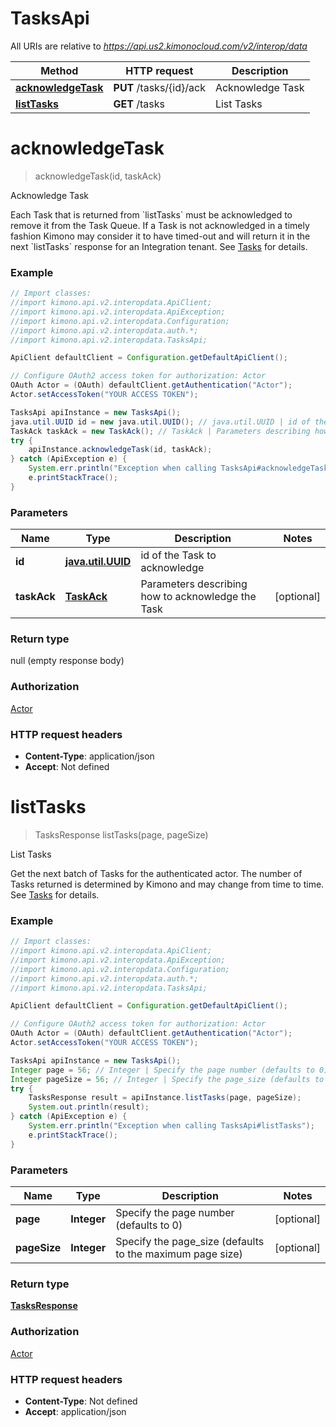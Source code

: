 # TasksApi

All URIs are relative to *https://api.us2.kimonocloud.com/v2/interop/data*

Method | HTTP request | Description
------------- | ------------- | -------------
[**acknowledgeTask**](TasksApi.md#acknowledgeTask) | **PUT** /tasks/{id}/ack | Acknowledge Task
[**listTasks**](TasksApi.md#listTasks) | **GET** /tasks | List Tasks


<a name="acknowledgeTask"></a>
# **acknowledgeTask**
> acknowledgeTask(id, taskAck)

Acknowledge Task

Each Task that is returned from &#x60;listTasks&#x60; must be acknowledged to remove it from the Task Queue. If a Task is not acknowledged in a timely fashion Kimono may consider it to have timed-out and will return it in the next &#x60;listTasks&#x60; response for an Integration tenant. See [Tasks](doc:interop-data-api-tasks) for details.

### Example
```java
// Import classes:
//import kimono.api.v2.interopdata.ApiClient;
//import kimono.api.v2.interopdata.ApiException;
//import kimono.api.v2.interopdata.Configuration;
//import kimono.api.v2.interopdata.auth.*;
//import kimono.api.v2.interopdata.TasksApi;

ApiClient defaultClient = Configuration.getDefaultApiClient();

// Configure OAuth2 access token for authorization: Actor
OAuth Actor = (OAuth) defaultClient.getAuthentication("Actor");
Actor.setAccessToken("YOUR ACCESS TOKEN");

TasksApi apiInstance = new TasksApi();
java.util.UUID id = new java.util.UUID(); // java.util.UUID | id of the Task to acknowledge
TaskAck taskAck = new TaskAck(); // TaskAck | Parameters describing how to acknowledge the Task
try {
    apiInstance.acknowledgeTask(id, taskAck);
} catch (ApiException e) {
    System.err.println("Exception when calling TasksApi#acknowledgeTask");
    e.printStackTrace();
}
```

### Parameters

Name | Type | Description  | Notes
------------- | ------------- | ------------- | -------------
 **id** | [**java.util.UUID**](.md)| id of the Task to acknowledge |
 **taskAck** | [**TaskAck**](TaskAck.md)| Parameters describing how to acknowledge the Task | [optional]

### Return type

null (empty response body)

### Authorization

[Actor](../README.md#Actor)

### HTTP request headers

 - **Content-Type**: application/json
 - **Accept**: Not defined

<a name="listTasks"></a>
# **listTasks**
> TasksResponse listTasks(page, pageSize)

List Tasks

Get the next batch of Tasks for the authenticated actor. The number of Tasks returned is determined by Kimono and may change from time to time. See [Tasks](doc:interop-data-api-tasks) for details.

### Example
```java
// Import classes:
//import kimono.api.v2.interopdata.ApiClient;
//import kimono.api.v2.interopdata.ApiException;
//import kimono.api.v2.interopdata.Configuration;
//import kimono.api.v2.interopdata.auth.*;
//import kimono.api.v2.interopdata.TasksApi;

ApiClient defaultClient = Configuration.getDefaultApiClient();

// Configure OAuth2 access token for authorization: Actor
OAuth Actor = (OAuth) defaultClient.getAuthentication("Actor");
Actor.setAccessToken("YOUR ACCESS TOKEN");

TasksApi apiInstance = new TasksApi();
Integer page = 56; // Integer | Specify the page number (defaults to 0)
Integer pageSize = 56; // Integer | Specify the page_size (defaults to the maximum page size)
try {
    TasksResponse result = apiInstance.listTasks(page, pageSize);
    System.out.println(result);
} catch (ApiException e) {
    System.err.println("Exception when calling TasksApi#listTasks");
    e.printStackTrace();
}
```

### Parameters

Name | Type | Description  | Notes
------------- | ------------- | ------------- | -------------
 **page** | **Integer**| Specify the page number (defaults to 0) | [optional]
 **pageSize** | **Integer**| Specify the page_size (defaults to the maximum page size) | [optional]

### Return type

[**TasksResponse**](TasksResponse.md)

### Authorization

[Actor](../README.md#Actor)

### HTTP request headers

 - **Content-Type**: Not defined
 - **Accept**: application/json

